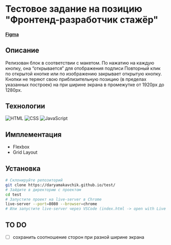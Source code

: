 # Тестовое задание на позицию "Фронтенд-разработчик стажёр"

#### [Figma](https://www.figma.com/file/3gcKt8coTeNhFGnHuHWzjr/%D0%A1%D1%82%D0%B0%D0%B6%D0%B8%D1%80%D0%BE%D0%B2%D0%BA%D0%B0---%D0%A2%D0%B5%D1%81%D1%82%D0%BE%D0%B2%D0%BE%D0%B2%D0%B5-%D0%B7%D0%B0%D0%B4%D0%B0%D0%BD%D0%B8%D0%B5?type=design&node-id=0%3A1&mode=design&t=vrGHG3JQdFUgm3Da-1)

## Описание
Релизован блок в соответствии с макетом. По нажатию на каждую кнопку, она “открывается” для отображения подписи Повторный клик по открытой кнопке или по изображению закрывает открытую кнопку. Кнопки не теряют свою приблизительную позицию (в пределах указанных построек) на при ширине экрана в промежутке от 1920px до 1280px.

## Технологии
![HTML](https://img.shields.io/badge/html5-%23E34F26.svg?style=for-the-badge&logo=html5&logoColor=white)
![CSS](https://img.shields.io/badge/css3-%231572B6.svg?style=for-the-badge&logo=css3&logoColor=white)
![JavaScript](https://img.shields.io/badge/JavaScript-F7DF1E?style=for-the-badge&logo=javascript&logoColor=black)

## Имплементация
- Flexbox
- Grid Layout

## Установка

```bash
# Склонируйте репозиторий 
git clone https://daryamakavchik.github.io/test/
# Зайдите в директорию с проектом
cd test
# Запустите проект на live-server в Chrome
live-server --port=8080 --browser=chrome
# Или запустите live-server через VSCode (index.html -> open with Live Server)
```

## TO DO
- [ ] сохранить соотношение сторон при разной ширине экрана
